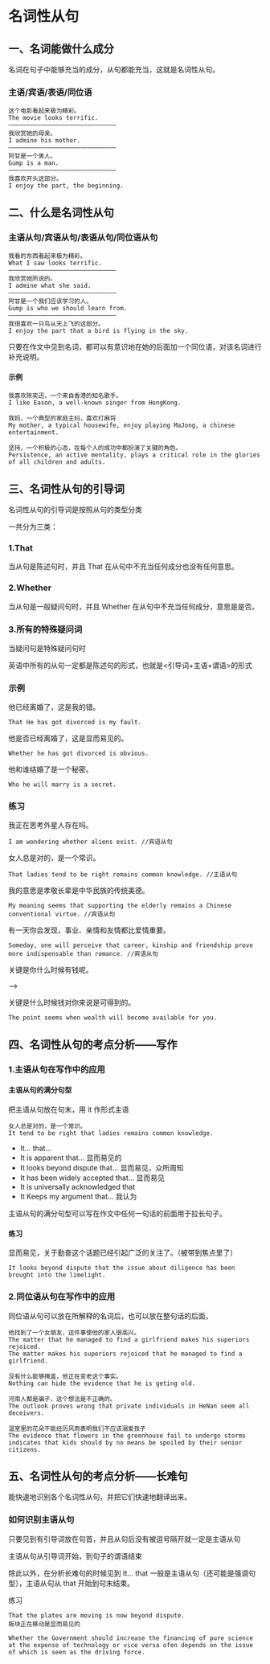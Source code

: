 # 名词性从句

## 一、名词能做什么成分

名词在句子中能够充当的成分，从句都能充当，这就是名词性从句。

### 主语/宾语/表语/同位语

```
这个电影看起来极为精彩。
The movie looks terrific.
——————————————————————————————
我欣赏她的母亲。
I admine his mother.
——————————————————————————————
阿甘是一个男人。
Gump is a man.
——————————————————————————————
我喜欢开头这部分。
I enjoy the part, the beginning.
```

## 二、什么是名词性从句

### 主语从句/宾语从句/表语从句/同位语从句

```
我看的东西看起来极为精彩。
What I saw looks terrific.
——————————————————————————————
我欣赏她所说的。
I admine what she said.
——————————————————————————————
阿甘是一个我们应该学习的人。
Gump is who we should learn from.
——————————————————————————————
我很喜欢一只鸟从天上飞的这部分。
I enjoy the part that a bird is flying in the sky.
```

只要在作文中见到名词，都可以有意识地在她的后面加一个同位语，对该名词进行补充说明。

#### 示例

```
我喜欢陈奕迅，一个来自香港的知名歌手。
I like Eason, a well-known singer from HongKong.

我妈，一个典型的家庭主妇，喜欢打麻将
My mother, a typical housewife, enjoy playing MaJong, a chinese entertainment.

坚持，一个积极的心态，在每个人的成功中都扮演了关键的角色。
Persistence, an active mentality, plays a critical role in the glories of all children and adults.
```

## 三、名词性从句的引导词

名词性从句的引导词是按照从句的类型分类

一共分为三类：

### 1.That

当从句是陈述句时，并且 That 在从句中不充当任何成分也没有任何意思。

### 2.Whether

当从句是一般疑问句时，并且 Whether 在从句中不充当任何成分，意思是是否。

### 3.所有的特殊疑问词

当疑问句是特殊疑问句时

英语中所有的从句一定都是陈述句的形式，也就是<引导词+主语+谓语>的形式

### 示例

 他已经离婚了，这是我的错。

```
That He has got divorced is my fault.
```

他是否已经离婚了，这是显而易见的。

```
Whether he has got divorced is obvious.
```

他和谁结婚了是一个秘密。

```
Who he will marry is a secret.
```

### 练习

我正在思考外星人存在吗。

```
I am wondering whether aliens exist. //宾语从句
```

女人总是对的，是一个常识。

```
That ladies tend to be right remains common knowledge. //主语从句 
```

我的意思是孝敬长辈是中华民族的传统美德。

```
My meaning seems that supporting the elderly remains a Chinese conventional virtue. //宾语从句
```

有一天你会发现，事业、亲情和友情都比爱情重要。

```
Someday, one will perceive that career, kinship and friendship prove more indispensable than romance. //宾语从句
```

关键是你什么时候有钱呢。

——>

关键是什么时候钱对你来说是可得到的。

```
The point seems when wealth will become available for you.
```

## 四、名词性从句的考点分析——写作

### 1.主语从句在写作中的应用

#### 主语从句的满分句型

把主语从句放在句末，用 it 作形式主语

```
女人总是对的，是一个常识。
It tend to be right that ladies remains common knowledge.
```

- It... that...
- It is apparent that... 显而易见的
- It looks beyond dispute that... 显而易见，众所周知
- It has been widely accepted that... 显而易见
- It is universally acknowledged that
- It Keeps my argument that... 我认为

主语从句的满分句型可以写在作文中任何一句话的前面用于拉长句子。

#### 练习

显而易见，关于勤奋这个话题已经引起广泛的关注了。（被带到焦点里了）

```
It looks beyond dispute that the issue about diligence has been brought into the limelight.
```

### 2.同位语从句在写作中的应用

同位语从句可以放在所解释的名词后，也可以放在整句话的后面。

```
他找到了一个女朋友，这件事使他的家人很高兴。
The matter that he managed to find a girlfriend makes his superiors rejoiced.
The matter makes his superiors rejoiced that he managed to find a girlfriend.

没有什么能够掩盖，他正在变老这个事实。
Nothing can hide the evidence that he is geting old.

河南人都是骗子，这个想法是不正确的。
The outlook proves wrong that private individuals in HeNan seem all deceivers.

温室里的花朵不能经历风雨表明我们不应该溺爱孩子
The evidence that flowers in the greenhouse fail to undergo storms indicates that kids should by no means be spoiled by their senior citizens.
```

## 五、名词性从句的考点分析——长难句

能快速地识别各个名词性从句，并把它们快速地翻译出来。

### 如何识别主语从句

只要见到有引导词放在句首，并且从句后没有被逗号隔开就一定是主语从句

主语从句从引导词开始，到句子的谓语结束

除此以外，在分析长难句的时候见到 It... that 一般是主语从句（还可能是强调句型），主语从句从 that 开始到句末结束。

练习

```
That the plates are moving is now beyond dispute.
板块正在移动是显而易见的

Whether the Government should increase the financing of pure science at the expense of technology or vice versa ofen depends on the issue of which is seen as the driving force.

```

